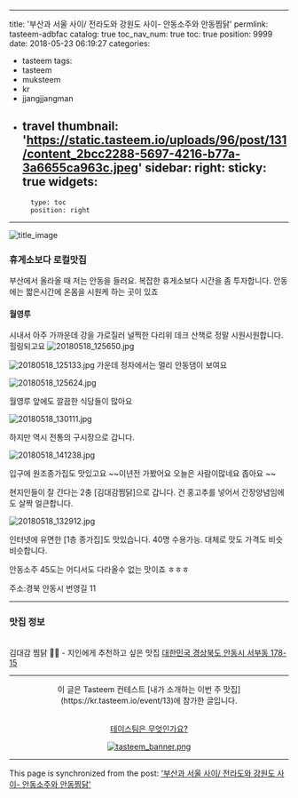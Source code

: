 
---
title: '부산과 서울 사이/ 전라도와 강원도 사이- 안동소주와 안동찜닭'
permlink: tasteem-adbfac
catalog: true
toc_nav_num: true
toc: true
position: 9999
date: 2018-05-23 06:19:27
categories:
- tasteem
tags:
- tasteem
- muksteem
- kr
- jjangjjangman
- travel
thumbnail: 'https://static.tasteem.io/uploads/96/post/131/content_2bcc2288-5697-4216-b77a-3a6655ca963c.jpeg'
sidebar:
    right:
        sticky: true
widgets:
    -
        type: toc
        position: right
---


![title_image](https://static.tasteem.io/uploads/96/post/131/content_2bcc2288-5697-4216-b77a-3a6655ca963c.jpeg)
<br/>
### 휴게소보다 로컬맛집

부산에서 올라올 때 저는 안동을 들러요. 복잡한 휴게소보다 시간을 좀 투자합니다. 
안동에는 짧은시간에 온몸을 시원케 하는 곳이 있죠
#### 월영루
시내서 아주 가까운데 강을 가로질러 널찍한 다리위 데크 산책로 정말 시원시원합니다. 힐링되고요
![20180518_125650.jpg](https://static.tasteem.io/uploads/image/image/426/content_61536884-f250-4b29-b244-7ac7589ecd87.jpeg)

![20180518_125133.jpg](https://static.tasteem.io/uploads/image/image/427/content_61536884-f250-4b29-b244-7ac7589ecd87.jpeg)
가운데 정자에서는 멀리 안동댐이 보여요

![20180518_125624.jpg](https://static.tasteem.io/uploads/image/image/428/content_61536884-f250-4b29-b244-7ac7589ecd87.jpeg)

월영루 앞에도 깔끔한 식당들이 많아요

![20180518_130111.jpg](https://static.tasteem.io/uploads/image/image/429/content_61536884-f250-4b29-b244-7ac7589ecd87.jpeg)

하지만 역시 전통의 구시장으로 갑니다.

![20180518_141238.jpg](https://static.tasteem.io/uploads/image/image/430/content_61536884-f250-4b29-b244-7ac7589ecd87.jpeg)

입구에 원조종가집도 맛있고요
~~이년전 가봤어요 오늘은 사람이많네요 좁아요 ~~

현지인들이 잘 간다는 2충
[김대감찜닭]으로 갑니다. 
건 홍고추를 넣어서 간장양념임에도
살짝 얼큰합니다. 

![20180518_132912.jpg](https://static.tasteem.io/uploads/image/image/431/content_61536884-f250-4b29-b244-7ac7589ecd87.jpeg)

인터넷에 유면한 [1층 종가집]도 맛있습니다.
40명 수용가능. 
대체로 맛도 가격도 비슷비슷합니다. 

안동소주 45도는 어디서도 다라올수 없는 맛이죠 ㅎㅎㅎ

주소:경북 안동시 번영길 11



---------------------
### 맛집 정보


<br/>김대감 찜닭
👑👑 - 지인에게 추천하고 싶은 맛집
[대한민국 경상북도 안동시 서부동 178-15](https://kr.tasteem.io/post/131#map)

-----------------------------------------
<center>이 글은 Tasteem 컨테스트
 [내가 소개하는  이번 주 맛집](https://kr.tasteem.io/event/13)에 참가한 글입니다.

<br/>[테이스팀은 무엇인가요?](https://kr.tasteem.io/about)

[![tasteem_banner.png](https://static.tasteem.io/images/tasteem_banner.png)](https://kr.tasteem.io)</center>

- - -

This page is synchronized from the post: ['부산과 서울 사이/ 전라도와 강원도 사이- 안동소주와 안동찜닭'](https://steemit.com/@raah/tasteem-adbfac)
